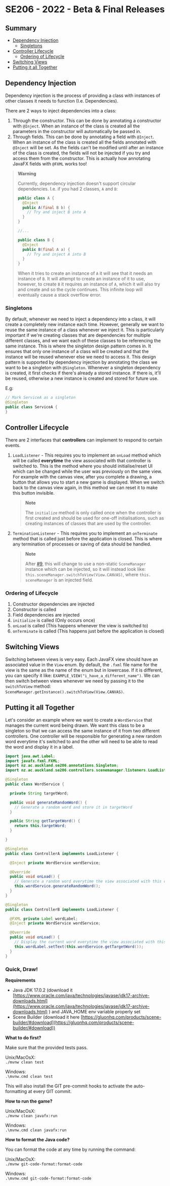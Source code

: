 # SE206 - 2022 - Beta & Final Releases

## Summary

- [Dependency Injection](#dependency-injection)
  - [Singletons](#singletons)
- [Controller Lifecycle](#controller-lifecycle)
  - [Ordering of Lifecycle](#ordering-of-lifecycle)
- [Switching Views](#switching-views)
- [Putting it all Together](#putting-it-all-together)

## Dependency Injection

Dependency injection is the process of providing a class with instances of other classes it
needs to function (I.e. Dependencies).

There are 2 ways to inject dependencies into a class:
1. Through the constructor. This can be done by annotating a constructor with `@Inject`. When
   an instance of the class is created all the parameters in the constructor will automatically be 
   passed in.
2. Through fields. This can be done by annotating a field with `@Inject`. When an instance of
   the class is created all the fields annotated with `@Inject` will be set. As the fields can't
   be modified until after an instance of the class is created, the fields will not be injected
   if you try and access them from the constructor. This is actually how annotating JavaFX
   fields with `@FXML` works too!

> **Warning**
> 
> Currently, dependency injection doesn't support circular dependencies. I.e. if you had 2
> classes, `A` and `B`:
> ```java
> public class A {
>   @Inject
>   public A(final B b) {
>     // Try and inject B into A
>   }
> }
>
> //...
>
> public class B {
>   @Inject
>   public B(final A a) {
>     // Try and inject A into B
>   }
> }
> ```
> When it tries to create an instance of `A` it will see that it needs an instance of `B`. It 
> will attempt to create an instance of it to use, however, to create `B` it requires an 
> instance of `A`, which it will also try and create and so the cycle continues. This infinite loop 
> will eventually cause a stack overflow error.

### Singletons

By default, whenever we need to inject a dependency into a class, it will create a completely
new instance each time. However, generally we want to reuse the same instance of a class 
whenever we inject it. This is particularly important if we're creating classes that are 
dependencies for multiple different classes, and we want each of these classes to be referencing 
the same instance. This is where the singleton design pattern comes in. It ensures that only 
one instance of a class will be created and that the instance will be reused whenever else we 
need to access it. This design pattern is supported by dependency injection by annotating the 
class we want to be a singleton with `@Singleton`. Whenever a singleton dependency is created, 
it first checks if there's already a stored instance. If there is, it'll be reused, otherwise a 
new instance is created and stored for future use.

E.g:

```java
// Mark ServiceA as a singleton
@Singleton
public class ServiceA {
}
```

## Controller Lifecycle

There are 2 interfaces that **controllers** can implement to respond to certain events.

1. `LoadListener` - This requires you to implement an `onLoad` method which will be called
   **everytime** the view associated with that controller is switched to. This is the method 
   where you should initialise/reset UI which can be changed while the user was previously on 
   the same view. For example with the canvas view, after you complete a drawing, a button that 
   allows you to start a new game is displayed. When we switch back to the canvas view again, 
   in this method we can reset it to make this button invisible.

   > **Note**
   > 
   > The `initialize` method is only called once when the controller is first created and should be
   > used for one-off initialisations, such as creating instances of classes that are used by the
   > controller.

2. `TerminationListener` - This requires you to implement an `onTerminate` method that is called
   just before the application is closed. This is where any termination of processes or saving 
   of data should be handled.

   > **Note**
   > 
   > After [#9](https://github.com/SOFTENG206-2022/quick-draw-beta-final-team-09/issues/9), this 
   > will change to use a non-static `SceneManager` instance which can be injected, so it will 
   > instead look like: `this.sceneManager.switchToView(View.CANVAS)`, where `this.
   > sceneManager` is an injected field.

### Ordering of Lifecycle

1. Constructor dependencies are injected
2. Constructor is called
3. Field dependencies are injected
4. `initialize` is called (Only occurs once)
5. `onLoad` is called (This happens whenever the view is switched to)
6. `onTerminate` is called (This happens just before the application is closed)

## Switching Views

Switching between views is very easy. Each JavaFX view should have an associated value in the 
`View` enum. By default, the `.fxml` file name for the view is the same as the name of the enum 
but in lowercase. If it is different, you can specify it like: 
`EXAMPLE_VIEW("i_have_a_different_name")`. We can then switch between views whenever we need by
passing it to the `switchToView` method: `SceneManager.getInstance().switchToView(View.CANVAS)`.

## Putting it all Together

Let's consider an example where we want to create a `WordService` that manages the current word 
being drawn. We want this class to be a singleton so that we can access the same instance of it 
from two different controllers. One controller will be responsible for generating a new random 
word everytime it's switched to and the other will need to be able to read the word and display it 
in a label.

```java
import java.awt.Label;
import javafx.fxml.FXML;
import nz.ac.auckland.se206.annotations.Singleton;
import nz.ac.auckland.se206.controllers.scenemanager.listeners.LoadListener;

@Singleton
public class WordService {

  private String targetWord;

  public void generateRandomWord() {
    // Generate a random word and store it in targetWord
  }

  public String getTargetWord() {
    return this.targetWord;
  }

}

@Singleton
public class ControllerA implements LoadListener {

  @Inject private WordService wordService;

  @Override
  public void onLoad() {
    // Generate a random word everytime the view associated with this controller is switched to
    this.wordService.generateRandomWord();
  }
}

@Singleton
public class ControllerB implements LoadListener {

  @FXML private Label wordLabel;
  @Inject private WordService wordService;

  @Override
  public void onLoad() {
    // Display the current word everytime the view associated with this controller is switched to
    this.wordLabel.setText(this.wordService.getTargetWord());
  }
}
```

### Quick, Draw!

**Requirements**

- Java JDK 17.0.2 (download
  it [https://www.oracle.com/java/technologies/javase/jdk17-archive-downloads.html](https://www.oracle.com/java/technologies/javase/jdk17-archive-downloads.html) )
  and JAVA_HOME env variable properly set
- Scene Builder (download it
  here [https://gluonhq.com/products/scene-builder/#download](https://gluonhq.com/products/scene-builder/#download))

**What to do first?**

Make sure that the provided tests pass.

Unix/MacOsX:  
`./mvnw clean test`

Windows:  
`.\mvnw.cmd clean test`

This will also install the GIT pre-commit hooks to activate the auto-formatting at every GIT commit.

**How to run the game?**

Unix/MacOsX:  
`./mvnw clean javafx:run`

Windows:  
`.\mvnw.cmd clean javafx:run`

**How to format the Java code?**

You can format the code at any time by running the command:

Unix/MacOsX:  
`./mvnw git-code-format:format-code `

Windows:  
`.\mvnw.cmd git-code-format:format-code `